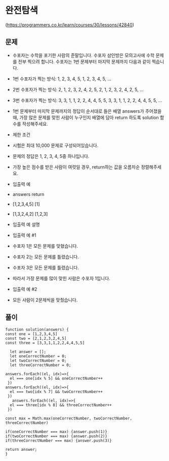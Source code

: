 # 완전탐색

(https://programmers.co.kr/learn/courses/30/lessons/42840)

## 문제

- 수포자는 수학을 포기한 사람의 준말입니다. 수포자 삼인방은 모의고사에 수학 문제를 전부 찍으려 합니다. 수포자는 1번 문제부터 마지막 문제까지 다음과 같이 찍습니다.

- 1번 수포자가 찍는 방식: 1, 2, 3, 4, 5, 1, 2, 3, 4, 5, ...
- 2번 수포자가 찍는 방식: 2, 1, 2, 3, 2, 4, 2, 5, 2, 1, 2, 3, 2, 4, 2, 5, ...
- 3번 수포자가 찍는 방식: 3, 3, 1, 1, 2, 2, 4, 4, 5, 5, 3, 3, 1, 1, 2, 2, 4, 4, 5, 5, ...

- 1번 문제부터 마지막 문제까지의 정답이 순서대로 들은 배열 answers가 주어졌을 때, 가장 많은 문제를 맞힌 사람이 누구인지 배열에 담아 return 하도록 solution 함수를 작성해주세요.

- 제한 조건
- 시험은 최대 10,000 문제로 구성되어있습니다.
- 문제의 정답은 1, 2, 3, 4, 5중 하나입니다.
- 가장 높은 점수를 받은 사람이 여럿일 경우, return하는 값을 오름차순 정렬해주세요.
- 입출력 예
- answers return
- [1,2,3,4,5] [1]
- [1,3,2,4,2] [1,2,3]
- 입출력 예 설명
- 입출력 예 #1

- 수포자 1은 모든 문제를 맞혔습니다.
- 수포자 2는 모든 문제를 틀렸습니다.
- 수포자 3은 모든 문제를 틀렸습니다.
- 따라서 가장 문제를 많이 맞힌 사람은 수포자 1입니다.

- 입출력 예 #2

- 모든 사람이 2문제씩을 맞췄습니다.

## 풀이

```JS
function solution(answers) {
const one = [1,2,3,4,5]
const two = [2,1,2,3,2,4,5]
const three = [3,3,1,1,2,2,4,4,5,5]

  let answer = [];
  let oneCorrectNumber = 0;
  let twoCorrectNumber = 0;
  let threeCorrectNumber = 0;

answers.forEach((el, idx)=>{
  el === one[idx % 5] && oneCorrectNumber++
 })
answers.forEach((el, idx)=>{
  el === two[idx % 7] && twoCorrectNumber++
 })
   answers.forEach((el, idx)=>{
  el === three[idx % 8] && threeCorrectNumber++
 })

const max = Math.max(oneCorrectNumber, twoCorrectNumber, threeCorrectNumber)

if(oneCorrectNumber === max) {answer.push(1)}
if(twoCorrectNumber === max) {answer.push(2)}
if(threeCorrectNumber === max) {answer.push(3)}

return answer;
}

```
